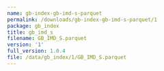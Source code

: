 ```yaml
---
name: gb-index-gb-imd-s-parquet
permalink: /downloads/gb-index-gb-imd-s-parquet/1
package: gb_index
title: gb_imd_s
filename: GB_IMD_S.parquet
version: '1'
full_version: 1.0.4
file: /data/gb_index/1/GB_IMD_S.parquet
---
```

